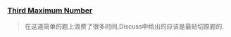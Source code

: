 ### [Third Maximum Number](https://leetcode.com/problems/third-maximum-number/description/)
> 在这道简单的题上浪费了很多时间,Discuss中给出的应该是最贴切原题的.